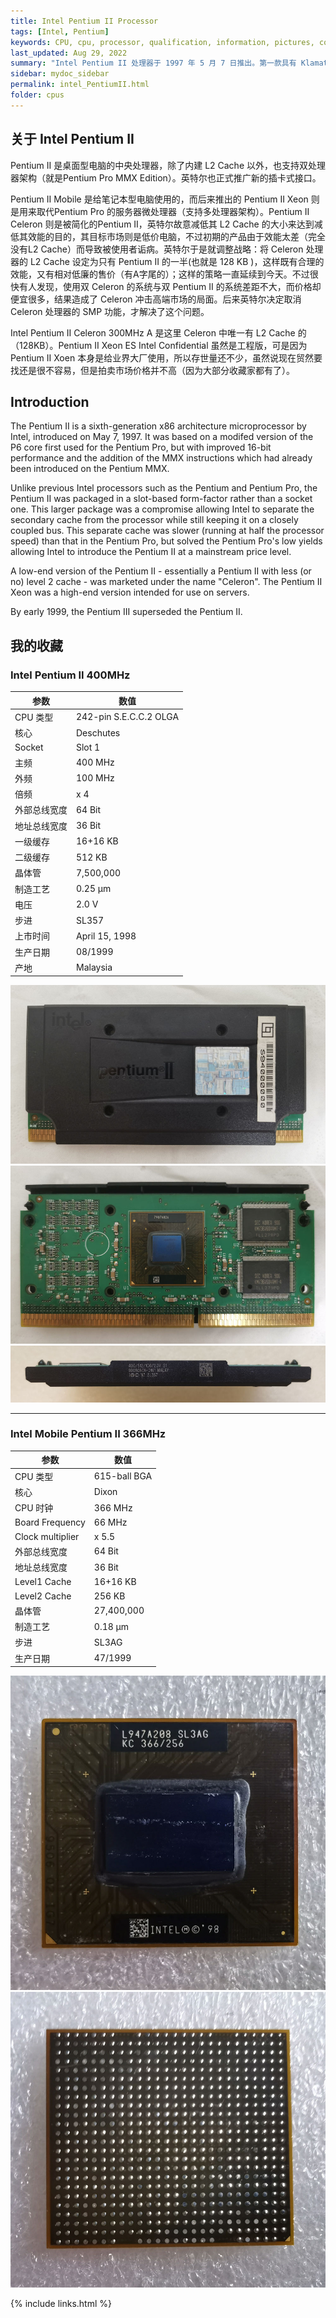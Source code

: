 ```yaml
---
title: Intel Pentium II Processor
tags: [Intel, Pentium]
keywords: CPU, cpu, processor, qualification, information, pictures, core, frequency, chip packaging, packaging, cpu info, x86, collection, amd, cyrix, harris, ibm, idt, iit, intel, motorola, nec, sgs, sgs-thomson, siemens, ST, signetics, mhs, ti, texas instruments, ulsi, umc, weitek, zilog, 808x, 8085, 8088, 8086, 80188, 80186, 80286, 286, 80386, 386, i386, Am386, 386sx, 386dx, 486, i486, 586, 486sx, 486dx, overdrive, 487, pentium, 586, 5x86, 386dlc, 386slc, 486dx2, mmx, ppro, pentium-pro, pro, athlon, duron, z80, dirk oppelt, dirk, oppelt, engineering, sample, samples
last_updated: Aug 29, 2022
summary: "Intel Pentium II 处理器于 1997 年 5 月 7 日推出。第一款具有 Klamath 内核的Pentium II 拥有 750 万个晶体管、512 KB L2 高速缓存，并使用 0.35 微米生产工艺制造。Pentium II 内核基于 Pentium Pro 内核，但经过优化以显着加快运行 16 位代码的速度。它还支持 Pentium MMX 引入的 MMX 指令集扩展。采用 Deschutes 内核的第二代 Pentium II 处理器采用 0.25 微米生产工艺制造。基于新的工艺，从 PII 350 开始实现了 100 MHz 的 FSB，而不是之前习惯的 66 MHz。"
sidebar: mydoc_sidebar
permalink: intel_PentiumII.html
folder: cpus
---
```


## 关于 Intel Pentium II

Pentium II 是桌面型电脑的中央处理器，除了内建 L2 Cache 以外，也支持双处理器架构（就是Pentium Pro MMX Edition）。英特尔也正式推广新的插卡式接口。

Pentium II Mobile 是给笔记本型电脑使用的，而后来推出的 Pentium II Xeon 则是用来取代Pentium Pro 的服务器微处理器（支持多处理器架构）。Pentium II Celeron 则是被简化的Pentium II，英特尔故意减低其 L2 Cache 的大小来达到减低其效能的目的，其目标市场则是低价电脑，不过初期的产品由于效能太差（完全没有L2 Cache）而导致被使用者诟病。英特尔于是就调整战略：将 Celeron 处理器的 L2 Cache 设定为只有 Pentium II 的一半(也就是 128 KB )，这样既有合理的效能，又有相对低廉的售价（有A字尾的）；这样的策略一直延续到今天。不过很快有人发现，使用双 Celeron 的系统与双 Pentium II 的系统差距不大，而价格却便宜很多，结果造成了 Celeron 冲击高端市场的局面。后来英特尔决定取消 Celeron 处理器的 SMP 功能，才解决了这个问题。

Intel Pentium II Celeron 300MHz A 是这里 Celeron 中唯一有 L2 Cache 的（128KB）。Pentium II Xeon ES Intel Confidential 虽然是工程版，可是因为 Pentium II Xoen 本身是给业界大厂使用，所以存世量还不少，虽然说现在贸然要找还是很不容易，但是拍卖市场价格并不高（因为大部分收藏家都有了）。

## Introduction

The Pentium II is a sixth-generation x86 architecture microprocessor by Intel, introduced on May 7, 1997. It was based on a modifed version of the P6 core first used for the Pentium Pro, but with improved 16-bit performance and the addition of the MMX instructions which had already been introduced on the Pentium MMX.
 
Unlike previous Intel processors such as the Pentium and Pentium Pro, the Pentium II was packaged in a slot-based form-factor rather than a socket one. This larger package was a compromise allowing Intel to separate the secondary cache from the processor while still keeping it on a closely coupled bus. This separate cache was slower (running at half the processor speed) than that in the Pentium Pro, but solved the Pentium Pro's low yields allowing Intel to introduce the Pentium II at a mainstream price level.
 
A low-end version of the Pentium II - essentially a Pentium II with less (or no) level 2 cache - was marketed under the name "Celeron". The Pentium II Xeon was a high-end version intended for use on servers.
 
By early 1999, the Pentium III superseded the Pentium II.

## 我的收藏

### Intel Pentium II 400MHz

| 参数 | 数值 |
| ------ | ------ |
| CPU 类型 | 242-pin S.E.C.C.2 OLGA |
| 核心 | Deschutes |
| Socket | Slot 1 |
| 主频 | 400 MHz |
| 外频 | 100 MHz |
| 倍频 | x 4 |
| 外部总线宽度 | 64 Bit |
| 地址总线宽度 | 36 Bit |
| 一级缓存 | 16+16 KB |
| 二级缓存 | 512 KB |
| 晶体管 | 7,500,000 |
| 制造工艺 | 0.25 µm |
| 电压 | 2.0 V |
| 步进 | SL357 |
| 上市时间 | April 15, 1998 |
| 生产日期 | 08/1999 |
| 产地 | Malaysia |

![Intel Pentium II 400MHz 正面](/images/cpus/Intel/Intel_Pentium_II_400MHz_1.jpg)
![Intel Pentium II 400MHz 反面](/images/cpus/Intel/Intel_Pentium_II_400MHz_2.jpg)
![Intel Pentium II 400MHz 侧面](/images/cpus/Intel/Intel_Pentium_II_400MHz_3.jpg)

---------

### Intel Mobile Pentium II 366MHz

| 参数 | 数值 |
| ------ | ------ |
| CPU 类型 | 615-ball BGA |
| 核心 | Dixon |
| CPU 时钟 | 366 MHz |
| Board Frequency | 66 MHz |
| Clock multiplier | x 5.5 |
| 外部总线宽度 | 64 Bit |
| 地址总线宽度 | 36 Bit |
| Level1 Cache | 16+16 KB |
| Level2 Cache | 256 KB |
| 晶体管 | 27,400,000 |
| 制造工艺 | 0.18 µm |
| 步进 | SL3AG |
| 生产日期 | 47/1999 |

![Intel Mobile Pentium II 366MHz 正面](/images/cpus/Intel/Intel_Mobile_Pentium_II_366MHz_1.jpg)
![Intel Mobile Pentium II 366MHz 反面](/images/cpus/Intel/Intel_Mobile_Pentium_II_366MHz_2.jpg)

{% include links.html %}
